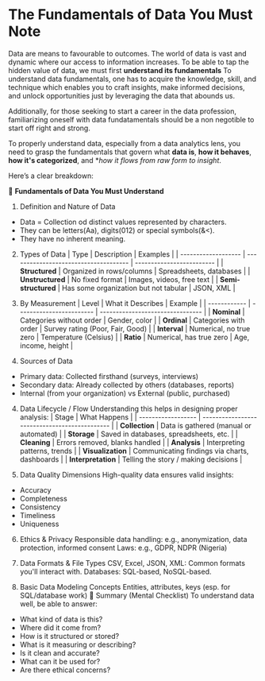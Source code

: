 # The Fundamentals of Data You Must Note

Data are means to favourable to outcomes. The world of data is vast and dynamic where our access to information increases. To be able to tap the hidden value of data, we must first **understand its fundamentals** To understand data fundamentals, one has to acquire the knowledge, skill, and technique which enables you to craft insights, make informed decisions, and unlock opportunities just by leveraging the data that abounds us.

Additionally, for those seeking to start a career in the data profession, familiarizing oneself with data fundatamentals should be a non negotible to start off right and strong.

To properly understand data, especially from a data analytics lens, you need to grasp the fundamentals that govern what **data is**, **how it behaves**, **how it's categorized**, and **how it flows from raw form to insight*.

Here’s a clear breakdown:

🔑 **Fundamentals of Data You Must Understand**
1. Definition and Nature of Data
- Data = Collection od distinct values represented by characters.
- They can be letters(Aa), digits(012) or special symbols(&<).
- They have no inherent meaning.

2. Types of Data
| Type                | Description                           | Examples                  |
| ------------------- | ------------------------------------- | ------------------------- |
| **Structured**      | Organized in rows/columns             | Spreadsheets, databases   |
| **Unstructured**    | No fixed format                       | Images, videos, free text |
| **Semi-structured** | Has some organization but not tabular | JSON, XML                 |

3. By Measurement
| Level        | What it Describes        | Example                          |
| ------------ | ------------------------ | -------------------------------- |
| **Nominal**  | Categories without order | Gender, color                    |
| **Ordinal**  | Categories with order    | Survey rating (Poor, Fair, Good) |
| **Interval** | Numerical, no true zero  | Temperature (Celsius)            |
| **Ratio**    | Numerical, has true zero | Age, income, height              |

3. Sources of Data
- Primary data: Collected firsthand (surveys, interviews)
- Secondary data: Already collected by others (databases, reports)
- Internal (from your organization) vs External (public, purchased)

4. Data Lifecycle / Flow
Understanding this helps in designing proper analysis:
| Stage              | What Happens                                  |
| ------------------ | --------------------------------------------- |
| **Collection**     | Data is gathered (manual or automated)        |
| **Storage**        | Saved in databases, spreadsheets, etc.        |
| **Cleaning**       | Errors removed, blanks handled                |
| **Analysis**       | Interpreting patterns, trends                 |
| **Visualization**  | Communicating findings via charts, dashboards |
| **Interpretation** | Telling the story / making decisions          |

5. Data Quality Dimensions
High-quality data ensures valid insights:
- Accuracy
- Completeness
- Consistency
- Timeliness
- Uniqueness

6. Ethics & Privacy
Responsible data handling: e.g., anonymization, data protection, informed consent
Laws: e.g., GDPR, NDPR (Nigeria)

7. Data Formats & File Types
CSV, Excel, JSON, XML: Common formats you'll interact with.
Databases: SQL-based, NoSQL-based.

8. Basic Data Modeling Concepts
Entities, attributes, keys (esp. for SQL/database work)
🌟 Summary (Mental Checklist)
To understand data well, be able to answer:
- What kind of data is this?
- Where did it come from?
- How is it structured or stored?
- What is it measuring or describing?
- Is it clean and accurate?
- What can it be used for?
- Are there ethical concerns?
